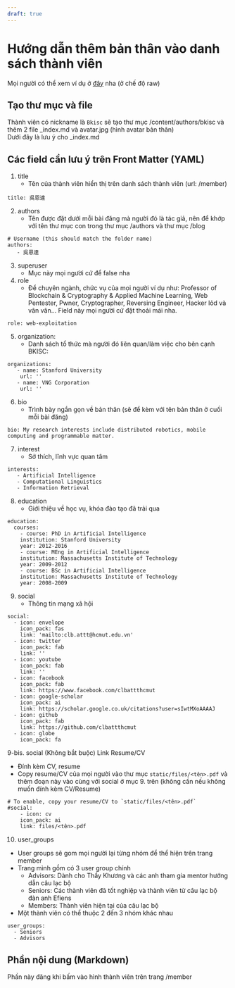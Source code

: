 ```yaml
---
draft: true
---
```

# Hướng dẫn thêm bản thân vào danh sách thành viên
Mọi người có thể xem ví dụ ở [đây](./吳恩達/_index.md) nha (ở chế độ raw)
## Tạo thư mục và file
Thành viên có nickname là `Bkisc` sẽ tạo thư mục /content/authors/bkisc và thêm 2 file _index.md và avatar.jpg (hình avatar bản thân)  
Dưới đây là lưu ý cho _index.md

## Các field cần lưu ý trên Front Matter (YAML)

1. title
   - Tên của thành viên hiển thị trên danh sách thành viên (url: /member)
```
title: 吳恩達
```
2. authors
   - Tên được đặt dưới mỗi bài đăng mà người đó là tác giả, nên để khớp với tên thư mục con trong thư mục /authors và thư mục /blog
```
# Username (this should match the folder name)
authors:
   - 吳恩達
```
3. superuser
   - Mục này mọi người cứ để false nha
4. role
   - Để chuyên ngành, chức vụ của mọi người ví dụ như: Professor of Blockchain & Cryptography & Applied Machine Learning, Web Pentester, Pwner, Cryptographer, Reversing Engineer, Hacker lỏd và vân vân... Field này mọi người cứ đặt thoải mái nha.
```
role: web-exploitation
```
5. organization:
   - Danh sách tổ thức mà người đó liên quan/làm việc cho bên cạnh BKISC:
```
organizations:
   - name: Stanford University
    url: ''
   - name: VNG Corporation
    url: ''
```
6. bio
   - Trình bày ngắn gọn về bản thân (sẽ để kèm với tên bản thân ở cuối mỗi bài đăng)
```
bio: My research interests include distributed robotics, mobile computing and programmable matter.
```
7. interest
   - Sở thích, lĩnh vực quan tâm
```
interests:
   - Artificial Intelligence
   - Computational Linguistics
   - Information Retrieval
```
8. education
   - Giới thiệu về học vụ, khóa đào tạo đã trải qua
```
education:
  courses:
    - course: PhD in Artificial Intelligence
    institution: Stanford University
    year: 2012-2016
    - course: MEng in Artificial Intelligence
    institution: Massachusetts Institute of Technology
    year: 2009-2012
    - course: BSc in Artificial Intelligence
    institution: Massachusetts Institute of Technology
    year: 2008-2009
```

9. social
    - Thông tin mạng xã hội
```
social:
  - icon: envelope
    icon_pack: fas
    link: 'mailto:clb.attt@hcmut.edu.vn'
  - icon: twitter
    icon_pack: fab
    link: ''
  - icon: youtube
    icon_pack: fab
    link: ''
  - icon: facebook
    icon_pack: fab
    link: https://www.facebook.com/clbattthcmut
  - icon: google-scholar
    icon_pack: ai
    link: https://scholar.google.co.uk/citations?user=sIwtMXoAAAAJ
  - icon: github
    icon_pack: fab
    link: https://github.com/clbattthcmut
  - icon: globe
    icon_pack: fa
```

9-bis. social (Không bắt buộc) Link Resume/CV
   - Đính kèm CV, resume
   - Copy resume/CV của mọi người vào thư mục `static/files/<tên>.pdf` và thêm đoạn này vào cùng với social ở mục 9. trên (không cần nếu không muốn đính kèm CV/Resume)
```
# To enable, copy your resume/CV to `static/files/<tên>.pdf`
#social:
    - icon: cv
    icon_pack: ai
    link: files/<tên>.pdf
```

10. user_groups
   - User groups sẽ gom mọi người lại từng nhóm để thể hiện trên trang member
   - Trang mình gồm có 3 user group chính
      - Advisors: Dành cho Thầy Khương và các anh tham gia mentor hướng dẫn câu lạc bộ
      - Seniors: Các thành viên đã tốt nghiệp và thành viên từ câu lạc bộ đàn anh Efiens
      - Members: Thành viên hiện tại của câu lạc bộ
   - Một thành viên có thể thuộc 2 đến 3 nhóm khác nhau
```
user_groups:
  - Seniors
  - Advisors
```

## Phần nội dung (Markdown)
Phần này đăng khi bấm vào hình thành viên trên trang /member